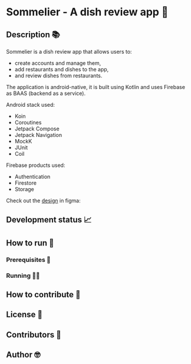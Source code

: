 # Sommelier  - A dish review app 🍷

## Description 📚

Sommelier is a dish review app that allows users to:
- create accounts and manage them,
- add restaurants and dishes to the app,
- and review dishes from restaurants.

The application is android-native, it is built using Kotlin and uses Firebase as BAAS (backend as a service).

Android stack used:
- Koin
- Coroutines
- Jetpack Compose
- Jetpack Navigation
- MockK
- JUnit
- Coil

Firebase products used:
- Authentication
- Firestore
- Storage

Check out the [design](https://www.figma.com/file/vyypWnsXFdbki8i2ffBs7T/Sommelier?type=design&mode=design&t=KutwnR2b2dCMMYZf-1) in figma:


## Development status 📈

## How to run 🚀

### Prerequisites 📔

### Running 👨‍💻

## How to contribute 🧐

## License 📝

## Contributors 🤝

## Author 🤓